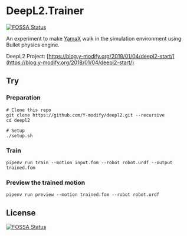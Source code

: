 # DeepL2.Trainer
[![FOSSA Status](https://app.fossa.io/api/projects/git%2Bgithub.com%2FDeepL2%2FTrainer.svg?type=shield)](https://app.fossa.io/projects/git%2Bgithub.com%2FDeepL2%2FTrainer?ref=badge_shield)


An experiment to make [YamaX](https://y-modify.org/yamax) walk in the simulation environment using Bullet physics engine.

DeepL2 Project: [https://blog.y-modify.org/2018/01/04/deepl2-start/](https://blog.y-modify.org/2018/01/04/deepl2-start/)

## Try

### Preparation

```shell
# Clone this repo
git clone https://github.com/Y-modify/deepl2.git --recursive
cd deepl2

# Setup
./setup.sh
```

### Train

```shell
pipenv run train --motion input.fom --robot robot.urdf --output trained.fom
```

### Preview the trained motion

```shell
pipenv run preview --motion trained.fom --robot robot.urdf
```

## License
[![FOSSA Status](https://app.fossa.io/api/projects/git%2Bgithub.com%2FDeepL2%2FTrainer.svg?type=large)](https://app.fossa.io/projects/git%2Bgithub.com%2FDeepL2%2FTrainer?ref=badge_large)
